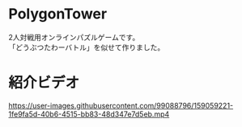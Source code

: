 # PolygonTower
2人対戦用オンラインパズルゲームです。  
「どうぶつたわーバトル」を似せて作りました。

# 紹介ビデオ



https://user-images.githubusercontent.com/99088796/159059221-1fe9fa5d-40b6-4515-bb83-48d347e7d5eb.mp4

